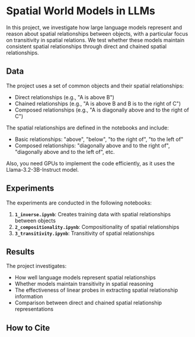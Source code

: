 # Spatial World Models in LLMs

In this project, we investigate how large language models represent and reason about spatial relationships between objects, with a particular focus on transitivity in spatial relations. We test whether these models maintain consistent spatial relationships through direct and chained spatial relationships.

## Data

The project uses a set of common objects and their spatial relationships:
- Direct relationships (e.g., "A is above B")
- Chained relationships (e.g., "A is above B and B is to the right of C")
- Composed relationships (e.g., "A is diagonally above and to the right of C")

The spatial relationships are defined in the notebooks and include:
- Basic relationships: "above", "below", "to the right of", "to the left of"
- Composed relationships: "diagonally above and to the right of", "diagonally above and to the left of", etc.



Also, you need GPUs to implement the code efficiently, as it uses the Llama-3.2-3B-Instruct model.

## Experiments

The experiments are conducted in the following notebooks:

1. **`1_inverse.ipynb`**: Creates training data with spatial relationships between objects
2. **`2_compositionality.ipynb`**: Compositionality of spatial relationships
3. **`3_transitivity.ipynb`**: Transitivity of spatial relationships

## Results

The project investigates:
- How well language models represent spatial relationships
- Whether models maintain transitivity in spatial reasoning
- The effectiveness of linear probes in extracting spatial relationship information
- Comparison between direct and chained spatial relationship representations

## How to Cite

<!-- ```bibtex
@article{spatialworldmodel2024,
  title={Spatial World Models in LLMs: Investigating Transitivity in Spatial Reasoning},
  author={[]},
  journal={[Journal Name]},
  year={2024}
}
``` -->
